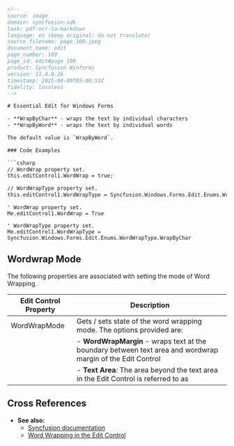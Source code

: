 ```html
<!-- 
source: image
domain: syncfusion-sdk
task: pdf-ocr-to-markdown
language: en (keep original; do not translate)
source_filename: page_109.jpeg
document_name: edit
page_number: 109
page_id: edit#page_109
product: Syncfusion Winforms
version: 11.4.0.26
timestamp: 2025-08-09T05:00:53Z
fidelity: lossless
-->

# Essential Edit for Windows Forms

- **WrapByChar** - wraps the text by individual characters
- **WrapByWord** - wraps the text by individual words

The default value is `WrapByWord`.

### Code Examples

```csharp
// WordWrap property set.
this.editControl1.WordWrap = true;

// WordWrapType property set.
this.editControl1.WordWrapType = Syncfusion.Windows.Forms.Edit.Enums.WrapByChar;
```

```vb.net
' WordWrap property set.
Me.editControl1.WordWrap = True

' WordWrapType property set.
Me.editControl1.WordWrapType = Syncfusion.Windows.Forms.Edit.Enums.WordWrapType.WrapByChar
```

## Wordwrap Mode

The following properties are associated with setting the mode of Word Wrapping.

| Edit Control Property   | Description                                                                 |
|-------------------------|-----------------------------------------------------------------------------|
| WordWrapMode            | Gets / sets state of the word wrapping mode. The options provided are:   |
|                         | - **WordWrapMargin** - wraps text at the boundary between text area and wordwrap margin of the Edit Control |
|                         | - **Text Area**: The area beyond the text area in the Edit Control is referred to as |

## Cross References

- **See also:**
  - [Syncfusion documentation](https://www.syncfusion.com/documentation/windows-forms/edit-control)
  - [Word Wrapping in the Edit Control](https://www.syncfusion.com/documentation/windows-forms/edit-control/word-wrapping)

<!-- tags: [Syncfusion, WinForms, Edit Control, WordWrap, Text Formatting, C#, VB.NET] keywords: [Syncfusion, WinForms, Edit Control, WordWrapMode, WordWrapType, C#, VB.NET] -->
```